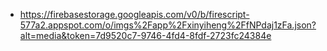 - https://firebasestorage.googleapis.com/v0/b/firescript-577a2.appspot.com/o/imgs%2Fapp%2Fxinyiheng%2FfNPdaj1zFa.json?alt=media&token=7d9520c7-9746-4fd4-8fdf-2723fc24384e
